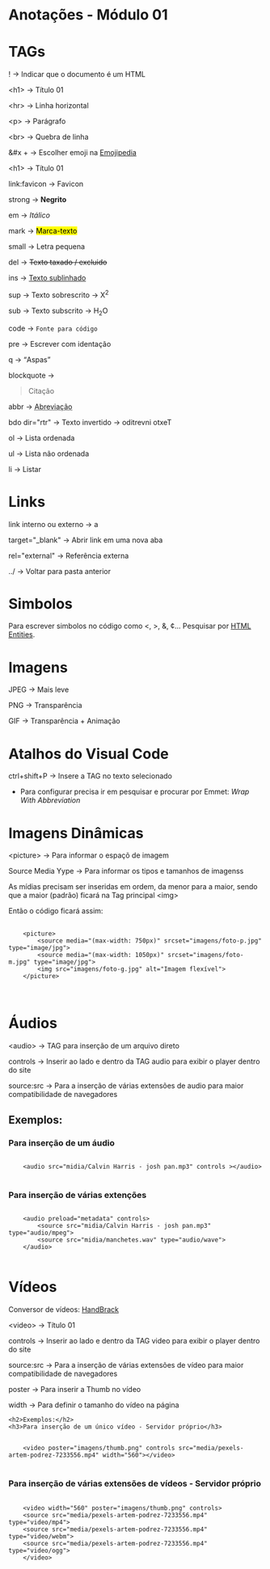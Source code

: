 <!DOCTYPE html>
<html lang="pt-br">
<head>
    <meta charset="UTF-8">
    <meta http-equiv="X-UA-Compatible" content="IE=edge">
    <meta name="viewport" content="width=device-width, initial-scale=1.0">

</head>
<body>
    <h1>Anotações - Módulo 01</h1>
    <h1>TAGs</h1>
    <p>! → Indicar que o documento é um HTML</p>
    <p>&lt;h1&gt; → Título 01</p>
    <p>&lt;hr&gt; → Linha horizontal</p>
    <p>&lt;p&gt; → Parágrafo</p>
    <p>&lt;br&gt; → Quebra de linha</p>
    <p>&#x + → Escolher emoji na <a href="https://emojipedia.org/">Emojipedia</a></p>
    <p>&lt;h1&gt; → Título 01</p>
    <p>link:favicon → Favicon</p>
    <p>strong → <strong>Negrito</strong>
    <p>em → <em>Itálico</em></p>
    <p>mark → <mark>Marca-texto</mark></p>
    <p>small → <smalll>Letra pequena</smalll></p>
    <p>del → <del>Texto taxado / excluido</del></p>
    <p>ins → <ins>Texto sublinhado</ins></p>
    <p>sup → Texto sobrescrito → X<sup>2</sup></p>
    <p>sub → Texto subscrito → H<sub>2</sub>O</p>
    <p>code → <code>Fonte para código</code></p>
    <p>pre → Escrever com identação</p>
    <p>q → <q>Aspas</q></p>
    <p>blockquote → <blockquote>Citação</blockquote></p>
    <p>abbr → <abbr title="Use esta TAG para abreviações">Abreviação</abbr></p>
    <p>bdo dir="rtr" → Texto invertido → <bdo dir="rtl">Texto invertido</bdo></p>
    <p>ol → Lista ordenada</p>
    <p>ul → Lista não ordenada</p>
    <p>li → Listar</p>
    <h1>Links</h1>
    <p>link interno ou externo → a</p>
    <p>target="_blank" → Abrir link em uma nova aba</p>
    <p>rel="external" → Referência externa</p>
    <p>../ → Voltar para pasta anterior</p>
    <h1>Simbolos</h1>
    <p>Para escrever simbolos no código como &lt;, &gt;, &amp;, &cent;... Pesquisar por <a href="https://www.w3schools.com/html/html_entities.asp">HTML Entities</a>. </p>
    <h1>Imagens</h1>
    <p>JPEG → Mais leve</p>
    <p>PNG → Transparência</p>
    <p>GIF → Transparência + Animação</p>
    <h1>Atalhos do Visual Code</h1>
    <p>ctrl+shift+P → Insere a TAG no texto selecionado</p>
    <ul>
        <li>Para configurar precisa ir em pesquisar e procurar por Emmet: <em>Wrap With Abbreviation</em></li>
    </ul>
    <h1>Imagens Dinâmicas</h1>
    <p>&lt;picture&gt; → Para informar o espaçõ de imagem</p>
    <p>Source Media Yype → Para informar os tipos e tamanhos de imagenss</p>
    <p>As mídias precisam ser inseridas em ordem, da menor para a maior, sendo que a maior (padrão) ficará na Tag principal &lt;img&gt;</p>
    <p>Então o código ficará assim:</p>
    <pre>
        <code>
    &lt;picture&gt;
        &lt;source media="(max-width: 750px)" srcset="imagens/foto-p.jpg" type="image/jpg"&gt;
        &lt;source media="(max-width: 1050px)" srcset="imagens/foto-m.jpg" type="image/jpg"&gt;
        &lt;img src="imagens/foto-g.jpg" alt="Imagem flexível"&gt;
    &lt;/picture&gt;
        </code>
    </pre>
    <h1>Áudios</h1>
    <p>&lt;audio&gt; → TAG para inserção de um arquivo direto</p>
    <p>controls → Inserir ao lado e dentro da TAG audio para exibir o player dentro do site</p>
    <p>source:src → Para a inserção de várias extensões de audio para maior compatibilidade de navegadores</p>
    <h2>Exemplos:</h2>
    <h3>Para inserção de um áudio</h3>
<pre>
<code>
    &lt;audio src="midia/Calvin Harris - josh pan.mp3" controls &gt;&lt;/audio&gt;
</code>
</pre>
    <h3>Para inserção de várias extenções</h3>
<pre>
<code>
    &lt;audio preload="metadata" controls&gt;
        &lt;source src="midia/Calvin Harris - josh pan.mp3" type="audio/mpeg"&gt;
        &lt;source src="midia/manchetes.wav" type="audio/wave"&gt;
    &lt;/audio&gt;
</code>
</pre>
    <h1>Vídeos</h1>
    <p>Conversor de vídeos: <a href="https://handbrake.fr/">HandBrack</a></p>
    <p>&lt;video&gt; → Título 01</p>
    <p>controls → Inserir ao lado e dentro da TAG video para exibir o player dentro do site</p>
    <p>source:src → Para a inserção de várias extensões de vídeo para maior compatibilidade de navegadores</p>
    <p>poster → Para inserir a Thumb no vídeo</p>
    <p>width → Para definir o tamanho do vídeo na página</p>

    <h2>Exemplos:</h2>
    <h3>Para inserção de um único vídeo - Servidor próprio</h3>
<pre>
<code>
    &lt;video poster="imagens/thumb.png" controls src="media/pexels-artem-podrez-7233556.mp4" width="560"&gt;&lt;/video&gt;
</code>
</pre>
<h3>Para inserção de várias extensões de vídeos - Servidor próprio</h3>
<pre>
    <code>
    &lt;video width="560" poster="imagens/thumb.png" controls&gt;
    &lt;source src="media/pexels-artem-podrez-7233556.mp4" type="video/mp4"&gt;
    &lt;source src="media/pexels-artem-podrez-7233556.mp4" type="video/webm"&gt;
    &lt;source src="media/pexels-artem-podrez-7233556.mp4" type="video/ogg"&gt;
    &lt;/video&gt;
    </code>
</pre>
</body>
</html>
